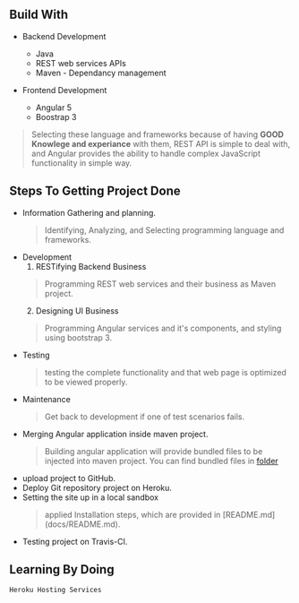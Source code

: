 ## Build With

- Backend Development
  - Java  
  - REST web services APIs
  - Maven - Dependancy management 
  
  
- Frontend Development 
  - Angular 5
  - Boostrap 3
  
> Selecting these language and frameworks because of having **GOOD Knowlege and experiance** with them, REST API is simple to    deal with, and Angular provides the ability to handle complex JavaScript functionality in simple way.

  




## Steps To Getting Project Done
- Information Gathering and planning.
   > Identifying, Analyzing, and Selecting programming language and frameworks.
- Development
   1. RESTifying Backend Business
     > Programming REST web services and their business as Maven project.
   2. Designing UI Business 
     > Programming  Angular services and it's components, and styling using bootstrap 3.
- Testing 
   >  testing the complete functionality and that web page is optimized to be viewed properly. 
- Maintenance
   > Get back to development if one of test scenarios fails.
- Merging Angular application inside maven project.
   > Building angular application will provide bundled files to be injected into maven project.
   > You can find bundled files in [folder](https://github.com/HMobaideen/expedia-sde-exercise/tree/master/src/main/webapp)
- upload project to GitHub.
- Deploy Git repository project on Heroku.
- Setting the site up in a local sandbox
   > applied Installation steps, which are provided in [README.md] (docs/README.md).  
- Testing project on Travis-CI.






## Learning By Doing

```Heroku Hosting Services```

